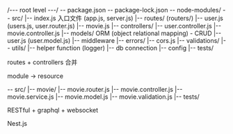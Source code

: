 /--- root level ---/
-- package.json
-- package-lock.json
-- node-modules/
-- src/
|-- index.js 入口文件 (app.js, server.js)
|-- routes/ (routers/)
|-- user.js (users.js, user.router.js)
|-- movie.js
|-- controllers/
|-- user.controller.js
|-- movie.controller.js
|-- models/ ORM (object relational mapping) - CRUD
|-- user.js (user.model.js)
|-- middleware
|-- errors/
|-- cors.js
|-- validations/
|-- utils/
|-- helper function (logger)
|-- db connection
|-- config
|-- tests/

routes + controllers 合并

module -> resource

-- src/
|-- movie/
|-- movie.router.js
|-- movie.controller.js
|-- movie.service.js
|-- movie.model.js
|-- movie.validation.js
|-- tests/

RESTful + graphql + websocket

Nest.js
